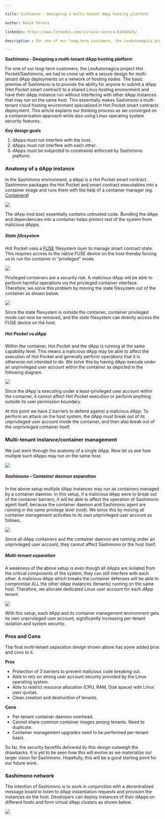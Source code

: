 ```yaml
---

title: Sashimono - Designing a multi-tenant dApp hosting platform

author: Ravin Perera

linkedin: https://www.linkedin.com/in/ravin-perera-61b4662b/

description : For one of our long-term customers, the LexAutomagica project Hot Pocket/Sashimono, we had to come up with a secure design for multi-tenant dApp deployments on a network of hosting nodes. The basic premise of Sashimono is to provide the ability for anyone to submit a dApp (Hot Pocket smart contract) to a shared Linux hosting environment and have their dApp instance run without interfering with other dApp instances that may run on the same host.

---
```


**Sashimono - Designing a multi-tenant dApp hosting platform**

For one of our long-term customers, the LexAutomagica project Hot Pocket/Sashimono, we had to come up with a secure design for multi-tenant dApp deployments on a network of hosting nodes. The basic premise of Sashimono is to provide the ability for anyone to submit a dApp (Hot Pocket smart contract) to a shared Linux hosting environment and have their dApp instance run without interfering with other dApp instances that may run on the same host. This essentially makes Sashimono a multi-tenant cloud hosting environment specialized in Hot Pocket smart contracts deployment. This article explains our thinking process as we converged on a containerization approach while also using Linux operating system security features.


**Key design goals**

1.	dApps must not interfere with the host.
1.	dApps must not interfere with each other.
1.	dApps must be subjected to constraints enforced by Sashimono platform.


### **Anatomy of a dApp instance**

In the Sashimono environment, a dApp is a Hot Pocket smart contract. Sashimono packages the Hot Pocket and smart contract executables into a container image and runs them with the help of a container manager (eg. [Containerd](https://containerd.io/))

<img src="/img/rp_1_2021_07_07.png"/>

The dApp (red box) essentially contains untrusted code. Bundling the dApp and dependencies into a container helps protect rest of the system from malicious dApps.

##### **State filesystem**

Hot Pocket uses a [FUSE](https://en.wikipedia.org/wiki/Filesystem_in_Userspace) filesystem layer to manage smart contract state. This requires access to the native FUSE device on the host thereby forcing us to run the container in “privileged” mode.

<img src="/img/rp_2_2021_07_07.png"/>

Privileged containers are a security risk. A malicious dApp will be able to perform harmful operations via the privileged container interface. Therefore, we solve this problem by moving the state filesystem out of the container as shown below.

<img src="/img/rp_3_2021_07_07.png"/>

Since the state filesystem is outside the container, container privileged mode can now be removed, and the state filesystem can directly access the FUSE device on the host.

##### **Hot Pocket vs dApp**

Within the container, Hot Pocket and the dApp is running at the same capability level. This means a malicious dApp may be able to affect the execution of Hot Pocket and generally perform operations that it is otherwise not intended to do. We solve this by having dApp execute under an unprivileged user account within the container as depicted in the following diagram.

<img src="/img/rp_4_2021_07_07.png"/>

Since the dApp is executing under a least-privileged user account within the container, it cannot affect Hot Pocket execution or perform anything outside its user permission boundary.

At this point we have 2 barriers to defend against a malicious dApp. To perform an attack on the host system, the dApp must break out of its unprivileged user account inside the container, and then also break out of the unprivileged container itself.


### **Multi-tenant instance/container management**

We just went through the anatomy of a single dApp. Now let us see how multiple such dApps may run on the same host.

<img src="/img/rp_5_2021_07_07.png"/>

##### **Sashimono – Container daemon separation**

In the above setup multiple dApp instances may run as containers managed by a container daemon. In this setup, if a malicious dApp were to break out of the container barriers, it will be able to affect the operation of Sashimono agent itself, because the container daemon and Sashimono agent are running in the same privilege level (root). We solve this by moving all container management activities to its own unprivileged user account as follows.

<img src="/img/rp_6_2021_07_07.png"/>

Since all dApp containers and the container daemon are running under an unprivileged user account, they cannot affect Sashimono or the host itself.

##### **Multi-tenant separation**

A weakness of the above setup is even though all dApps are isolated from the critical components of the system, they can still interfere with each other. A malicious dApp which breaks the container defenses will be able to compromise ALL the other dApp instances (tenants) running on the same host. Therefore, we allocate dedicated Linux user account for each dApp tenant.

<img src="/img/rp_7_2021_07_07.png"/>

With this setup, each dApp and its container management environment gets its own unprivileged user account, significantly increasing per-tenant isolation and system security.

### **Pros and Cons**

The final multi-tenant separation design shown above has some added pros and cons to it.

**Pros**
-	Protection of 3 barriers to prevent malicious code breaking out.
-	Able to rely on strong user account security provided by the Linux operating system.
-	Able to restrict resource allocation (CPU, RAM, Disk space) with Linux user quotas.
-	Clean creation and destruction of tenants.

**Cons**
-	Per-tenant container daemon overhead.
-	Cannot share common container images among tenants. Need to duplicate.
-	Container management upgrades need to be performed per-tenant basis.

So far, the security benefits delivered by this design outweigh the drawbacks. It is yet to be seen how this will evolve as we materialize our larger vision for Sashimono. Hopefully, this will be a good starting point for our future work.


### **Sashimono network**

The intention of Sashimono is to work in conjunction with a decentralized message board to listen to dApp instantiation requests and provision the instances on the host. Developers can deploy instances of their dApps on different hosts and form virtual dApp clusters as shown below.

<img src="/img/rp_8_2021_07_07.png"/>





